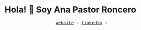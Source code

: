 
<h1>Hola! 👋 Soy Ana Pastor Roncero</h1>
<div align='center'>
  <samp>
    <a href='[https://pheralb.dev/](https://portfolio-ana-ruby.vercel.app/)'>website</a> ☆
    <a href='www.linkedin.com/in/ana-pastor-roncero'>linkedin</a> ☆
  </samp>
</div>
